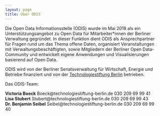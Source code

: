 ```yaml
---
layout: page
title: Über ODIS
---
```


Die Open Data Informationsstelle (ODIS) wurde im Mai 2018 als ein Unterstützungsangebot zu Open Data für Mitarbeiter\*innen der Berliner Verwaltung gegründet. In dieser Funktion dient ODIS als Ansprechpartner für Fragen rund um das Thema offene Daten, organisiert Veranstaltungen mit Verwaltungsbeschäftigten, sowie Mitgliedern der Berliner Open Data-Community und entwickelt eigene Anwendungen und Visualisierungen basierend auf Open Data.

ODIS wird von der Berliner Senatsverwaltung für Wirtschaft, Energie und Betriebe finanziert und von der [Technologiestiftung Berlin](https://www.technologiestiftung-berlin.de/de/startseite/) betrieben.

Das ODIS-Team: 


<div class="profiles-wrapper">
					<div class="profile-wrapper mt-2">
						<div class="profile-image-2"></div>
						<div class="profile-desc-wrapper-2">
							<span><b>Victoria Boeck</b></span>
							<span>Boeck@technologiestiftung-berlin.de</span>
							<span>030 209 69 99 41</span>
						</div>
					</div>
					<div class="profile-wrapper mt-2">
						<div class="profile-image-3"></div>
						<div class="profile-desc-wrapper-2">
							<span><b>Lisa Stubert</b></span>
							<span>Stubert@technologiestiftung-berlin.de</span>
							<span>030 209 69 99 43</span>
						</div>
					</div>
					<div class="profile-wrapper mt-2">
						<div class="profile-image"></div>
						<div class="profile-desc-wrapper-2">
							<span><b>Dr. Benjamin Seibel</b></span>
							<span>Seibel@technologiestiftung-berlin.de</span>
							<span>030 209 69 99 40</span>
						</div>
					</div>
				</div>
				
					